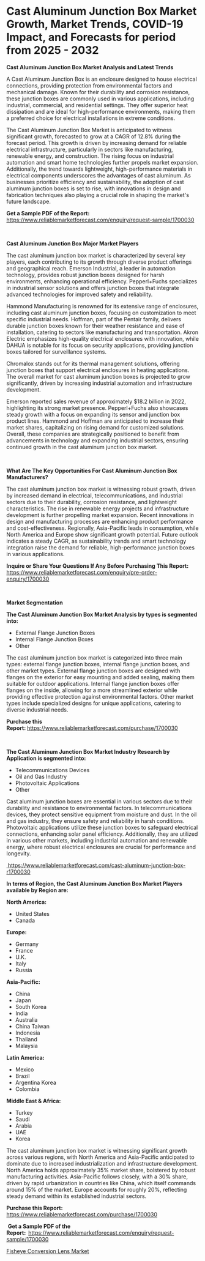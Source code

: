 <p><h1>Cast Aluminum Junction Box Market Growth, Market Trends, COVID-19 Impact, and Forecasts for period from 2025 - 2032</h1></p><p><strong>Cast Aluminum Junction Box Market Analysis and Latest Trends</strong></p>
<p><p>A Cast Aluminum Junction Box is an enclosure designed to house electrical connections, providing protection from environmental factors and mechanical damage. Known for their durability and corrosion resistance, these junction boxes are commonly used in various applications, including industrial, commercial, and residential settings. They offer superior heat dissipation and are ideal for high-performance environments, making them a preferred choice for electrical installations in extreme conditions.</p><p>The Cast Aluminum Junction Box Market is anticipated to witness significant growth, forecasted to grow at a CAGR of 12.8% during the forecast period. This growth is driven by increasing demand for reliable electrical infrastructure, particularly in sectors like manufacturing, renewable energy, and construction. The rising focus on industrial automation and smart home technologies further propels market expansion. Additionally, the trend towards lightweight, high-performance materials in electrical components underscores the advantages of cast aluminum. As businesses prioritize efficiency and sustainability, the adoption of cast aluminum junction boxes is set to rise, with innovations in design and fabrication techniques also playing a crucial role in shaping the market's future landscape.</p></p>
<p><strong>Get a Sample PDF of the Report:&nbsp;</strong> <a href="https://www.reliablemarketforecast.com/enquiry/request-sample/1700030?utm_campaign=3512&utm_medium=2&utm_source=Github&utm_content=ia&utm_term=08042025&utm_id=cast-aluminum-junction-box">https://www.reliablemarketforecast.com/enquiry/request-sample/1700030</a></p>
<p>&nbsp;</p>
<p><strong>Cast Aluminum Junction Box Major Market Players</strong></p>
<p><p>The cast aluminum junction box market is characterized by several key players, each contributing to its growth through diverse product offerings and geographical reach. Emerson Industrial, a leader in automation technology, provides robust junction boxes designed for harsh environments, enhancing operational efficiency. Pepperl+Fuchs specializes in industrial sensor solutions and offers junction boxes that integrate advanced technologies for improved safety and reliability.</p><p>Hammond Manufacturing is renowned for its extensive range of enclosures, including cast aluminum junction boxes, focusing on customization to meet specific industrial needs. Hoffman, part of the Pentair family, delivers durable junction boxes known for their weather resistance and ease of installation, catering to sectors like manufacturing and transportation. Akron Electric emphasizes high-quality electrical enclosures with innovation, while DAHUA is notable for its focus on security applications, providing junction boxes tailored for surveillance systems.</p><p>Chromalox stands out for its thermal management solutions, offering junction boxes that support electrical enclosures in heating applications. The overall market for cast aluminum junction boxes is projected to grow significantly, driven by increasing industrial automation and infrastructure development.</p><p>Emerson reported sales revenue of approximately $18.2 billion in 2022, highlighting its strong market presence. Pepperl+Fuchs also showcases steady growth with a focus on expanding its sensor and junction box product lines. Hammond and Hoffman are anticipated to increase their market shares, capitalizing on rising demand for customized solutions. Overall, these companies are strategically positioned to benefit from advancements in technology and expanding industrial sectors, ensuring continued growth in the cast aluminum junction box market.</p></p>
<p>&nbsp;</p>
<p><strong>What Are The Key Opportunities For Cast Aluminum Junction Box Manufacturers?</strong></p>
<p><p>The cast aluminum junction box market is witnessing robust growth, driven by increased demand in electrical, telecommunications, and industrial sectors due to their durability, corrosion resistance, and lightweight characteristics. The rise in renewable energy projects and infrastructure development is further propelling market expansion. Recent innovations in design and manufacturing processes are enhancing product performance and cost-effectiveness. Regionally, Asia-Pacific leads in consumption, while North America and Europe show significant growth potential. Future outlook indicates a steady CAGR, as sustainability trends and smart technology integration raise the demand for reliable, high-performance junction boxes in various applications.</p></p>
<p><strong>Inquire or Share Your Questions If Any Before Purchasing This Report:</strong> <a href="https://www.reliablemarketforecast.com/enquiry/pre-order-enquiry/1700030?utm_campaign=3512&utm_medium=2&utm_source=Github&utm_content=ia&utm_term=08042025&utm_id=cast-aluminum-junction-box">https://www.reliablemarketforecast.com/enquiry/pre-order-enquiry/1700030</a></p>
<p>&nbsp;</p>
<p><strong>Market Segmentation</strong></p>
<p><strong>The Cast Aluminum Junction Box Market Analysis by types is segmented into:</strong></p>
<p><ul><li>External Flange Junction Boxes</li><li>Internal Flange Junction Boxes</li><li>Other</li></ul></p>
<p><p>The cast aluminum junction box market is categorized into three main types: external flange junction boxes, internal flange junction boxes, and other market types. External flange junction boxes are designed with flanges on the exterior for easy mounting and added sealing, making them suitable for outdoor applications. Internal flange junction boxes offer flanges on the inside, allowing for a more streamlined exterior while providing effective protection against environmental factors. Other market types include specialized designs for unique applications, catering to diverse industrial needs.</p></p>
<p><strong>Purchase this Report:&nbsp;</strong><a href="https://www.reliablemarketforecast.com/purchase/1700030?utm_campaign=3512&utm_medium=2&utm_source=Github&utm_content=ia&utm_term=08042025&utm_id=cast-aluminum-junction-box">https://www.reliablemarketforecast.com/purchase/1700030</a></p>
<p>&nbsp;</p>
<p><strong>The Cast Aluminum Junction Box Market Industry Research by Application is segmented into:</strong></p>
<p><ul><li>Telecommunications Devices</li><li>Oil and Gas Industry</li><li>Photovoltaic Applications</li><li>Other</li></ul></p>
<p><p>Cast aluminum junction boxes are essential in various sectors due to their durability and resistance to environmental factors. In telecommunications devices, they protect sensitive equipment from moisture and dust. In the oil and gas industry, they ensure safety and reliability in harsh conditions. Photovoltaic applications utilize these junction boxes to safeguard electrical connections, enhancing solar panel efficiency. Additionally, they are utilized in various other markets, including industrial automation and renewable energy, where robust electrical enclosures are crucial for performance and longevity.</p></p>
<p><a href="https://www.reliablemarketforecast.com/cast-aluminum-junction-box-r1700030?utm_campaign=3512&utm_medium=2&utm_source=Github&utm_content=ia&utm_term=08042025&utm_id=cast-aluminum-junction-box">&nbsp;https://www.reliablemarketforecast.com/cast-aluminum-junction-box-r1700030</a></p>
<p><strong>In terms of Region, the Cast Aluminum Junction Box Market Players available by Region are:</strong></p>
<p>
    <p> <strong> North America: </strong>
        <ul>
            <li>United States</li>
            <li>Canada</li>
        </ul>
        </p> 
    <p> <strong> Europe: </strong>
        <ul>
            <li>Germany</li>
            <li>France</li>
            <li>U.K.</li>
            <li>Italy</li>
            <li>Russia</li>
        </ul>
        </p> 
    <p> <strong> Asia-Pacific: </strong>
        <ul>
            <li>China</li>
            <li>Japan</li>
            <li>South Korea</li>
            <li>India</li>
            <li>Australia</li>
            <li>China Taiwan</li>
            <li>Indonesia</li>
            <li>Thailand</li>
            <li>Malaysia</li>
        </ul>
        </p> 
    <p> <strong> Latin America: </strong>
        <ul>
            <li>Mexico</li>
            <li>Brazil</li>
            <li>Argentina Korea</li>
            <li>Colombia</li>
        </ul>
        </p> 
    <p> <strong> Middle East & Africa: </strong>
        <ul>
            <li>Turkey</li>
            <li>Saudi</li>
            <li>Arabia</li>
            <li>UAE</li>
            <li>Korea</li>
        </ul>
    </p>
    </p>
<p><p>The cast aluminum junction box market is witnessing significant growth across various regions, with North America and Asia-Pacific anticipated to dominate due to increased industrialization and infrastructure development. North America holds approximately 35% market share, bolstered by robust manufacturing activities. Asia-Pacific follows closely, with a 30% share, driven by rapid urbanization in countries like China, which itself commands around 15% of the market. Europe accounts for roughly 20%, reflecting steady demand within its established industrial sectors.</p></p>
<p><strong>Purchase this Report: </strong><a href="https://www.reliablemarketforecast.com/purchase/1700030?utm_campaign=3512&utm_medium=2&utm_source=Github&utm_content=ia&utm_term=08042025&utm_id=cast-aluminum-junction-box">https://www.reliablemarketforecast.com/purchase/1700030</a></p>
<p>&nbsp;<strong>Get a Sample PDF of the Report:&nbsp;&nbsp;</strong><a href="https://www.reliablemarketforecast.com/enquiry/request-sample/1700030?utm_campaign=3512&utm_medium=2&utm_source=Github&utm_content=ia&utm_term=08042025&utm_id=cast-aluminum-junction-box">https://www.reliablemarketforecast.com/enquiry/request-sample/1700030</a></p>
<p><strong></strong></p>
<p><p><a href="https://github.com/iquiseeboli/Market-Research-Report-List-1/blob/main/fisheye-conversion-lens-market.md?utm_campaign=3512&utm_medium=2&utm_source=Github&utm_content=ia&utm_term=08042025&utm_id=cast-aluminum-junction-box">Fisheye Conversion Lens Market</a></p></p>